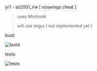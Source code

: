 yr1 - sb2001_nw [ noswings cheat ]
> uses MinHook

> will use imgui ( not implemented yet )

buid: 

![build](https://vsrm.dev.azure.com/yr1-devops/_apis/public/Release/badge/bbbbd6bd-1a97-43a8-ba90-53a08b763c3d/1/1)


tests:

![tests](https://vsrm.dev.azure.com/yr1-devops/_apis/public/Release/badge/bbbbd6bd-1a97-43a8-ba90-53a08b763c3d/1/4)
